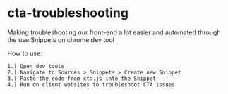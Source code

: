 # cta-troubleshooting

Making troubleshooting our front-end a lot easier and automated through the use Snippets on chrome dev tool

How to use:

    1.) Open dev tools
    2.) Navigate to Sources > Snippets > Create new Snippet
    3.) Paste the code from cta.js into the Snippet
    4.) Run on client websites to troubleshoot CTA issues
